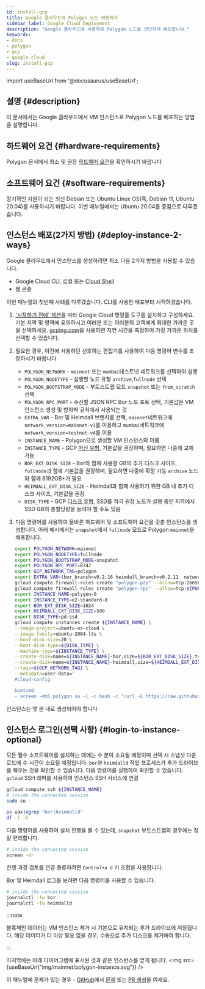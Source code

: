 ```yaml
---
id: install-gcp
title: Google 클라우드에 Polygon 노드 배포하기
sidebar_label: Google Cloud Deployment
description: "Google 클라우드에 사용자의 Polygon 노드를 간단하게 배포합니다."
keywords:
- docs
- polygon
- gcp
- google cloud
slug: install-gcp
---
```

import useBaseUrl from '@docusaurus/useBaseUrl';

## 설명 {#description}

이 문서에서는 Google 클라우드에서 VM 인스턴스로 Polygon 노드를 배포하는 방법을 설명합니다.

## 하드웨어 요건 {#hardware-requirements}

Polygon 문서에서 최소 및 권장 [하드웨어 요건](/docs/maintain/validate/validator-node-system-requirements)을 확인하시기 바랍니다

## 소프트웨어 요건 {#software-requirements}

장기적인 지원이 되는 최신 Debian 또는 Ubuntu Linux OS(즉, Debian 11, Ubuntu 20.04)를 사용하시기 바랍니다. 이번 매뉴얼에서는 Ubuntu 20.04를 중점으로 다루겠습니다.

## 인스턴스 배포(2가지 방법) {#deploy-instance-2-ways}

Google 클라우드에서 인스턴스를 생성하려면 최소 다음 2가지 방법을 사용할 수 있습니다.

* Google Cloud CLI, 로컬 또는 [Cloud Shell](https://cloud.google.com/shell)
* 웹 콘솔

이번 매뉴얼의 첫번째 사례를 다루겠습니다. CLI를 사용한 배포부터 시작하겠습니다.
1. ['시작하기 전에' 섹션](https://cloud.google.com/compute/docs/instances/create-start-instance#before-you-begin)을 따라 Google Cloud 명령줄 도구를 설치하고 구성하세요.
기본 지역 및 영역에 유의하시고 여러분 또는 여러분의 고객에게 최대한 가까운 곳을 선택하세요. [gcping.com](https://gcping.com)을 사용하면 지연 시간을 측정하여 가장 가까운 위치를 선택할 수 있습니다.
2. 필요한 경우, 이전에 사용하던 선호하는 편집기를 사용하여 다음 명령어 변수를 조정하시기 바랍니다
   * `POLYGON_NETWORK` - `mainnet` 또는 `mumbai`테스트넷 네트워크를 선택하여 실행
   * `POLYGON_NODETYPE` - 실행할 노드 유형 `archive`,`fullnode` 선택
   * `POLYGON_BOOTSTRAP_MODE` - 부트스트랩 모드 `snapshot` 또는 `from_scratch` 선택
   * `POLYGON_RPC_PORT` - 수신할 JSON RPC Bor 노드 포트 선택, 기본값은 VM 인스턴스 생성 및 방화벽 규칙에서 사용되는 것
   * `EXTRA_VAR` - Bor 및 Heimdall 브랜치를 선택, `mainnet`네트워크에 `network_version=mainnet-v1`를 이용하고 `mumbai`네트워크에 `network_version=testnet-v4`를 이용
   * `INSTANCE_NAME` - Polygon으로 생성할 VM 인스턴스의 이름
   * `INSTANCE_TYPE` - GCP [머신 유형](https://cloud.google.com/compute/docs/machine-types), 기본값을 권장하며, 필요하면 나중에 교체 가능
   * `BOR_EXT_DISK_SIZE` - Bor와 함께 사용할 GB의 추가 디스크 사이즈, `fullnode`과 함께 기본값을 권장하며, 필요하면 나중에 확장 가능 `archive` 노드와 함께 8192GB+가 필요
   * `HEIMDALL_EXT_DISK_SIZE` - Heimdall과 함께 사용하기 위한 GB 내 추가 디스크 사이즈, 기본값을 권장
   * `DISK_TYPE` - GCP [디스크 유형](https://cloud.google.com/compute/docs/disks#disk-types), SSD를 적극 권장 노드가 실행 중인 지역에서 SSD GB의 총할당량을 늘려야 할 수도 있음

3. 다음 명령어를 사용하여 올바른 하드웨어 및 소프트웨어 요건을 갖춘 인스턴스를 생성합니다. 아래 예시에서는 `snapshot`에서 `fullnode` 모드로 Polygon `mainnet`을 배포합니다.
```bash
   export POLYGON_NETWORK=mainnet
   export POLYGON_NODETYPE=fullnode
   export POLYGON_BOOTSTRAP_MODE=snapshot
   export POLYGON_RPC_PORT=8747
   export GCP_NETWORK_TAG=polygon
   export EXTRA_VAR=(bor_branch=v0.2.16 heimdall_branch=v0.2.11  network_version=mainnet-v1 node_type=sentry/sentry heimdall_network=${POLYGON_NETWORK})
   gcloud compute firewall-rules create "polygon-p2p" --allow=tcp:26656,tcp:30303,udp:30303 --description="polygon p2p" --target-tags=${GCP_NETWORK_TAG}
   gcloud compute firewall-rules create "polygon-rpc" --allow=tcp:${POLYGON_RPC_PORT} --description="polygon rpc" --target-tags=${GCP_NETWORK_TAG}
   export INSTANCE_NAME=polygon-0
   export INSTANCE_TYPE=e2-standard-8
   export BOR_EXT_DISK_SIZE=1024
   export HEIMDALL_EXT_DISK_SIZE=500
   export DISK_TYPE=pd-ssd
   gcloud compute instances create ${INSTANCE_NAME} \
   --image-project=ubuntu-os-cloud \
   --image-family=ubuntu-2004-lts \
   --boot-disk-size=20 \
   --boot-disk-type=${DISK_TYPE} \
   --machine-type=${INSTANCE_TYPE} \
   --create-disk=name=${INSTANCE_NAME}-bor,size=${BOR_EXT_DISK_SIZE},type=${DISK_TYPE},auto-delete=no \
   --create-disk=name=${INSTANCE_NAME}-heimdall,size=${HEIMDALL_EXT_DISK_SIZE},type=${DISK_TYPE},auto-delete=no \
   --tags=${GCP_NETWORK_TAG} \
   --metadata=user-data='
   #cloud-config

   bootcmd:
   - screen -dmS polygon su -l -c bash -c "curl -L https://raw.githubusercontent.com/maticnetwork/node-ansible/master/install-gcp.sh | bash -s -- -n '${POLYGON_NETWORK}' -m '${POLYGON_NODETYPE}' -s '${POLYGON_BOOTSTRAP_MODE}' -p '${POLYGON_RPC_PORT}' -e \"'${EXTRA_VAR}'\"; bash"'
```
인스턴스는 몇 분 내로 생성되어야 합니다

## 인스턴스 로그인(선택 사항) {#login-to-instance-optional}

모든 필수 소프트웨어를 설치하는 데에는 수 분이 소요될 예정이며 선택 시 스냅샷 다운로드에 수 시간이 소요될 예정입니다.
 `bor`과 `heimdalld` 작업 프로세스가 추가 드라이브를 채우는 것을 확인할 수 있습니다. 다음 명령어를 실행하여 확인할 수 있습니다.
`gcloud` SSH 래퍼를 사용하여 인스턴스 SSH 서비스에 연결
```bash
gcloud compute ssh ${INSTANCE_NAME}
# inside the connected session
sudo su -

ps uax|egrep "bor|heimdalld"
df -l -h
```
다음 명령어를 사용하여 설치 진행을 볼 수 있는데, `snapshot` 부트스트랩의 경우에는 정말 편리합니다.
```bash
# inside the connected session
screen -dr
```
진행 과정 검토를 연결 종료하려면 `Control+a d` 키 조합을 사용합니다.

Bor 및 Heimdall 로그를 보려면 다음 명령어를 사용할 수 있습니다.
```bash
# inside the connected session
journalctl -fu bor
journalctl -fu heimdalld
```
:::note

블록체인 데이터는 VM 인스턴스 제거 시 기본으로 유지되는 추가 드라이브에 저장됩니다. 해당 데이터가 더 이상 필요 없을 경우, 수동으로 추가 디스크를 제거해야 합니다.

:::

마지막에는 아래 다이어그램에 표시된 것과 같은 인스턴스를 얻게 됩니다.
<img src={useBaseUrl("img/mainnet/polygon-instance.svg")} />

이 매뉴얼에 문제가 있는 경우 - [GitHub](https://github.com/maticnetwork/matic-docs)에서 [문제](https://github.com/maticnetwork/matic-docs/issues) 또는 [PR 생성](https://github.com/maticnetwork/matic-docs/pulls)을 여세요.
